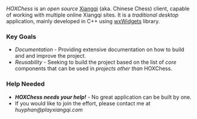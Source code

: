 _HOXChess_ is an _open source_ [Xiangqi](http://en.wikipedia.org/wiki/Xiangqi) (aka. Chinese Chess) client, capable of working with multiple online Xiangqi sites. It is a _traditional desktop_ application, mainly developed in C++ using [wxWidgets](http://www.wxwidgets.org) library.

### Key Goals ###

  * _Documentation_ - Providing extensive documentation on how to build and and improve the project.
  * _Reusability_ - Seeking to build the project based on the list of _core_ components that can be used in _projects other than_ HOXChess.

### Help Needed ###

  * **_HOXChess needs your help!_** - No great application can be built by one.
  * If you would like to join the effort, please contact me at _huyphan@playxiangqi.com_